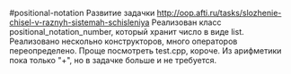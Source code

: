 #positional-notation
Развитие задачки http://oop.afti.ru/tasks/slozhenie-chisel-v-raznyh-sistemah-schisleniya
Реализован класс positional_notation_number, который хранит число в виде list<unsigned int>. Реализовано нескольно конструкторов, много операторов переопределено. Проще посмотреть test.cpp, короче. Из арифметики пока только "+", но в задачке больше и не требуется.
